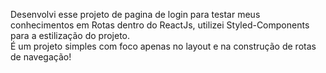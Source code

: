 Desenvolvi esse projeto de pagina de login para testar meus conhecimentos em Rotas dentro do ReactJs, utilizei Styled-Components para a estilização do projeto. <br>
É um projeto simples com foco apenas no layout e na construção de rotas de navegação!

